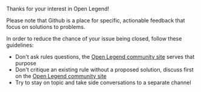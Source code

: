 Thanks for your interest in Open Legend!

Please note that Github is a place for specific, actionable feedback that focus on solutions to problems.

In order to reduce the chance of your issue being closed, follow these guidelines:

* Don't ask rules questions, the [Open Legend community site](https://openlegend.mightybell.com) serves that purpose
* Don't critique an existing rule without a proposed solution, discuss first on the [Open Legend community site](https://openlegend.mightybell.com)
* Try to stay on topic and take side conversations to a separate channel
